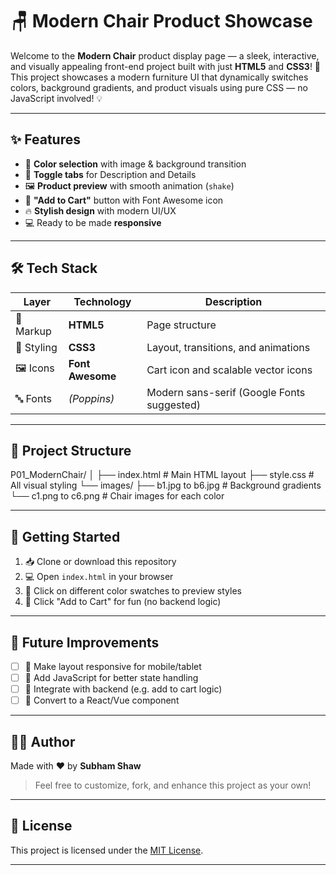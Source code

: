 # 🪑 Modern Chair Product Showcase

Welcome to the **Modern Chair** product display page — a sleek, interactive, and visually appealing front-end project built with just **HTML5** and **CSS3**! 🎨  
This project showcases a modern furniture UI that dynamically switches colors, background gradients, and product visuals using pure CSS — no JavaScript involved! 💡

---

## ✨ Features

- 🎨 **Color selection** with image & background transition
- 📄 **Toggle tabs** for Description and Details
- 🖼️ **Product preview** with smooth animation (`shake`)
- 🛒 **"Add to Cart"** button with Font Awesome icon
- 🔥 **Stylish design** with modern UI/UX
- 💻 Ready to be made **responsive**

---

## 🛠️ Tech Stack

| Layer         | Technology     | Description                            |
|---------------|----------------|----------------------------------------|
| 🧱 Markup     | **HTML5**      | Page structure                         |
| 🎨 Styling    | **CSS3**       | Layout, transitions, and animations    |
| 🖼️ Icons      | **Font Awesome** | Cart icon and scalable vector icons  |
| 🔤 Fonts      | *(Poppins)*    | Modern sans-serif (Google Fonts suggested) |

---

## 📁 Project Structure
P01_ModernChair/
│
├── index.html # Main HTML layout
├── style.css # All visual styling
└── images/
├── b1.jpg to b6.jpg # Background gradients
└── c1.png to c6.png # Chair images for each color

---

## 🚀 Getting Started

1. 📥 Clone or download this repository  
2. 💻 Open `index.html` in your browser  
3. 🎨 Click on different color swatches to preview styles  
4. 🛒 Click "Add to Cart" for fun (no backend logic)

---

## 🧠 Future Improvements

- [ ] 📱 Make layout responsive for mobile/tablet
- [ ] 🔁 Add JavaScript for better state handling
- [ ] 💾 Integrate with backend (e.g. add to cart logic)
- [ ] 🧩 Convert to a React/Vue component

---

## 🧑‍💻 Author

Made with ❤️ by **Subham Shaw**

> Feel free to customize, fork, and enhance this project as your own!

---

## 📄 License

This project is licensed under the [MIT License](LICENSE).

---


